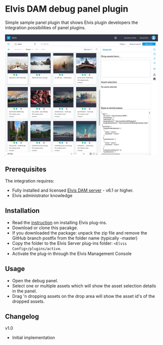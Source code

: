 # Elvis DAM debug panel plugin

Simple sample panel plugin that shows Elvis plugin developers the integration possibilities of panel plugins.

![debug panel plugin in action](https://github.com/WoodWing/elvis_debug_panel/blob/master/debug-panel.gif "debug panel plugin in action")

## Prerequisites

The integration requires:

* Fully installed and licensed [Elvis DAM server](https://www.woodwing.com/en/digital-asset-management-system) - v6.1 or higher. 
* Elvis administrator knowledge

## Installation

* Read the [instruction](https://helpcenter.woodwing.com/hc/en-us/articles/202965685-Plug-ins-introduction-management) on installing Elvis plug-ins.
* Download or clone this pacakge.
* If you downloaded the package: unpack the zip file and remove the GitHub branch postfix from the folder name (typically -master)
* Copy the folder to the Elvis Server plug-ins folder: `<Elvis Config>/plugins/active`.
* Activate the plug-in through the Elvis Management Console

## Usage

* Open the debug panel.
* Select one or multiple assets which will show the asset selection details in the panel.
* Drag 'n dropping assets on the drop area will show the asset id's of the dropped assets. 

## Changelog

v1.0
* Initial implementation

